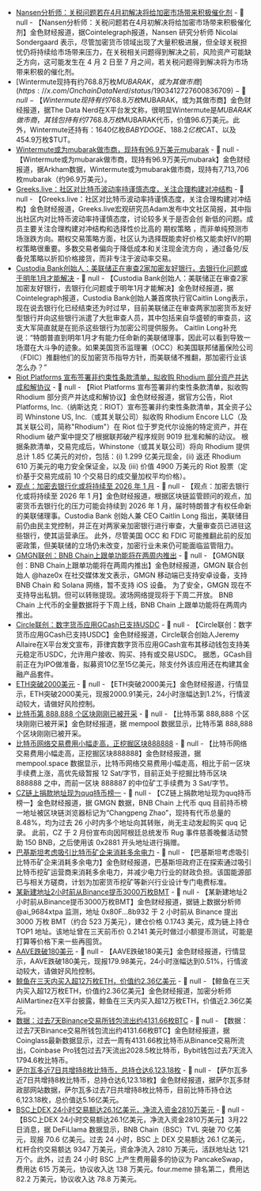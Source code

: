 - [Nansen分析师：关税问题若在4月初解决将给加密市场带来积极催化剂](https://cointelegraph.com/news/crypto-markets-pressured-trade-wars-april-analyst) - 📰 null - 【Nansen分析师：关税问题若在4月初解决将给加密市场带来积极催化剂】金色财经报道，据Cointelegraph报道，Nansen 研究分析师 Nicolai Sondergaard 表示，尽管加密货币领域出现了大量积极进展，但全球关税担忧仍将持续给市场带来压力，在关税相关问题得到解决之前，风险资产可能缺乏方向，这可能发生在 4 月 2 日至 7 月之间，若关税问题得到解决将为市场带来积极的催化剂。
- [Wintermute现持有约768.8万枚$MUBARAK，或为其做市商](https://x.com/OnchainDataNerd/status/1903412727600836709) - 📰 null - 【Wintermute现持有约768.8万枚$MUBARAK，或为其做市商】金色财经报道，据The Data Nerd在X平台发文称，很明显Wintermute是$MUBARAK做市商，其钱包持有约7768.8万枚$MUBARAK代币，价值96.6万美元。此外，Wintermute还持有：1640亿枚$BABYDOGE、188.2亿枚$CAT、以及454.9万枚$TUT。
- [Wintermute或为mubarak做市商，现持有96.9万美元mubarak](https://intel.arkm.com/explorer/token/mubarak) - 📰 null - 【Wintermute或为mubarak做市商，现持有96.9万美元mubarak】金色财经报道，据Arkham数据，Wintermute或为mubarak做市商，现持有7,713,706枚mubarak（约96.9万美元）。
- [Greeks.live：社区对比特币波动率持谨慎态度，关注合理构建对冲结构](https://x.com/BTC__options/status/1903405334590542021) - 📰 null - 【Greeks.live：社区对比特币波动率持谨慎态度，关注合理构建对冲结构】金色财经报道，Greeks.live宏观研究员Adam发布中文社区简报，其中指出社区内对比特币波动率持谨慎态度，讨论较多关于是否会创 新低的问题。成员主要关注合理构建对冲结构和选择性价比高的 期权策略 ，而非单纯预测市场涨跌方向。期权交易策略方面，社区认为选择既能卖好价格又能卖好IV的期权策略很重要。多数交易者偏向于降低成本和关注现金流方向 ，通过备兑/反备兑策略以折扣价格接货，而非专注于波动率交易。
- [Custodia Bank创始人：美联储正在审查2家加密友好银行，去银行化问题或于明年1月才能解决](https://cointelegraph.com/news/crypto-debanking-over-jan-2026-caitlin-long) - 📰 null - 【Custodia Bank创始人：美联储正在审查2家加密友好银行，去银行化问题或于明年1月才能解决】金色财经报道，据Cointelegraph报道，Custodia Bank创始人兼首席执行官Caitlin Long表示，现在说去银行化已经结束还为时过早，目前美联储正在审查两家加密货币友好型银行并向这些银行派遣了大批审查人员，其中包括来自华盛顿的审查员，这支大军简直就是在扼杀这些银行为加密公司提供服务。 
Caitlin Long补充说：“特朗普直到明年1月才有能力任命新的美联储理事，因此可以看到导致一场潜在大斗争的迹象。如果美国货币监理署（OCC）和美国联邦储蓄保险公司（FDIC）推翻他们的反加密货币指导方针，而美联储不推翻，那加密行业该怎么办？”
- [Riot Platforms 宣布签署非约束性条款清单，拟收购 Rhodium 部分资产并达成和解协议](https://x.com/RiotPlatforms/status/1903208559770316898) - 📰 null - 【Riot Platforms 宣布签署非约束性条款清单，拟收购 Rhodium 部分资产并达成和解协议】金色财经报道，据官方公告，Riot Platforms, Inc.（纳斯达克：RIOT）宣布签署非约束性条款清单，其全资子公司 Whinstone US, Inc.（或其关联公司）拟收购 Rhodium Encore LLC（及其关联公司，简称"Rhodium"）在 Riot 位于罗克代尔设施的特定资产，并在 Rhodium 破产案中提交了根据联邦破产程序规则 9019 批准和解的动议。 
根据条款清单，交易完成后，Whinstone（或其关联公司）将向 Rhodium 提供总计 1.85 亿美元的对价，包括：(i) 1.299 亿美元现金，(ii) 返还 Rhodium 610 万美元的电力安全保证金，以及 (iii) 价值 4900 万美元的 Riot 股票（定价基于交易完成前 10 个交易日的成交量加权平均价格）。
- [观点：加密去银行化或将持续至 2026 年 1 月](https://cointelegraph.com/news/crypto-debanking-over-jan-2026-caitlin-long) - 📰 null - 【观点：加密去银行化或将持续至 2026 年 1 月】金色财经报道，根据区块链监管顾问的观点，加密货币去银行化的压力可能会持续到 2026 年 1 月，届时特朗普才有权任命新的美联储理事。Custodia Bank 创始人兼 CEO Caitlin Long 指出，美联储目前仍由民主党控制，并正在对两家亲加密银行进行审查，大量审查员已进驻这些银行，使其运营承压。 
此外，尽管美国 OCC 和 FDIC 可能推翻此前的反加密政策，但美联储的立场仍未改变，加密行业未来仍可能面临监管阻力。
- [GMGN联创：BNB Chain上跟单功能将在两周内推出](https://x.com/haze0x/status/1903385420974706726) - 📰 null - 【GMGN联创：BNB Chain上跟单功能将在两周内推出】金色财经报道，GMGN 联合创始人 @haze0x 在社交媒体发文表示，GMGN 移动端已支持安卓设备，支持 BNB Chain 和 Solana 网络，暂不支持 iOS 设备。 
为了安全，GMGN 现在不支持导出私钥。但可以转账提现。波场网络提现将于下周二开放。 
BNB Chain 上代币的全量数据将于下周上线，BNB Chain 上跟单功能将在两周内推出。
- [Circle联创：数字货币应用GCash已支持USDC](https://x.com/jerallaire/status/1903212210794664193) - 📰 null - 【Circle联创：数字货币应用GCash已支持USDC】金色财经报道，Circle联合创始人Jeremy Allaire在X平台发文宣布，菲律宾数字货币应用GCash宣布其移动钱包支持美元稳定币USDC，允许用户接收、购买、持有或交易USDC。 
据悉，GCash目前正在为IPO做准备，拟募资10亿至15亿美元，除支付外该应用还在构建其金融产品套件。
- [ETH突破2000美元]() - 📰 null - 【ETH突破2000美元】金色财经报道，行情显示，ETH突破2000美元，现报2000.91美元，24小时涨幅达到1.2%，行情波动较大，请做好风险控制。
- [比特币第 888,888 个区块刚刚已被开采]() - 📰 null - 【比特币第 888,888 个区块刚刚已被开采】金色财经报道，据 mempool 数据显示，比特币第 888,888 个区块刚刚已被开采。
- [比特币网络交易费用小幅走高，正挖掘区块888888](https://mempool.space/zh/block/000000000000000000005fa5624a14bfef0d85b6d51e505c0e3ee85ac64136ea) - 📰 null - 【比特币网络交易费用小幅走高，正挖掘区块888888】金色财经报道，据 mempool.space 数据显示，比特币网络交易费用小幅走高，相比于前一区块手续费上涨，高优先级暂报 12 Sat/字节，目前正处于挖掘比特币区块 888888 之中，而前一区块 888887 的中位矿工手续费为 3 Sat/字节。
- [CZ链上捐款地址现为quq持币榜一](https://t.me/gmgnaibot?start=i_m4TE56o8) - 📰 null - 【CZ链上捐款地址现为quq持币榜一】金色财经报道，据 GMGN 数据，BNB Chain 上代币 quq 目前持币榜一地址被区块链浏览器标记为“Changpeng Zhao”，现持有代币总量的 8.48%，均为过去 26 小时内多个地址向其转账，尚无主动发起购买 quq 记录。 
此前，CZ 于 2 月份宣布向因阿根廷总统发币 Rug 事件慈善晚餐活动赞助 150 BNB，之后使用该 0x2881 开头地址进行捐赠。
- [巴基斯坦考虑吸引比特币矿企来消耗多余电力](https://www.theminermag.com/news/2025-03-22/pakistan-bitcoin-mining-surplus) - 📰 null - 【巴基斯坦考虑吸引比特币矿企来消耗多余电力】金色财经报道，巴基斯坦政府正在探索通过吸引比特币挖矿运营商来消耗多余电力，并减少电力行业的财政负担。该国能源部已与相关方磋商，计划为加密货币挖矿等新兴行业设计专门电费标准。
- [某新建地址2小时前从Binance提币3000万枚BMT](https://x.com/ai_9684xtpa/status/1903358465801851213) - 📰 null - 【某新建地址2小时前从Binance提币3000万枚BMT】金色财经报道，据链上数据分析师 @ai_9684xtpa 监测，地址 0x80F...8b932 于 2 小时前从 Binance 提出 3000 万枚 BMT（约合 523 万美元），建仓价格 0.1743 美元，成为链上持仓 TOP1 地址。该地址曾在三天前币价 0.2141 美元时做过小额提币测试，可能是打算等价格下来一些再囤货。
- [AAVE跌破180美元]() - 📰 null - 【AAVE跌破180美元】金色财经报道，行情显示，AAVE跌破180美元，现报179.98美元，24小时涨幅达到0.51%，行情波动较大，请做好风险控制。
- [鲸鱼在三天内买入超12万枚ETH，价值约2.36亿美元](https://x.com/ali_charts/status/1903133251855691788?ref_src=twsrc%5Etfw%7Ctwcamp%5Etweetembed%7Ctwterm%5E1903133251855691788%7Ctwgr%5E62c8581300993a8051a18b9d40e08f74da854768%7Ctwcon%5Es1_&ref_url=https%3A%2F%2Fcrypto.news%2Fethereum-whales-buy-the-dip-ac) - 📰 null - 【鲸鱼在三天内买入超12万枚ETH，价值约2.36亿美元】金色财经报道，加密分析师AliMartinez在X平台披露，鲸鱼在三天内买入超12万枚ETH，价值近2.36亿美元。
- [数据：过去7天Binance交易所钱包流出约4131.66枚BTC](https://www.coinglass.com/zh/Balance) - 📰 null - 【数据：过去7天Binance交易所钱包流出约4131.66枚BTC】金色财经报道，据Coinglass最新数据显示，过去一周有4131.66枚比特币从Binance交易所流出，Coinbase Pro钱包过去7天流出2028.5枚比特币，Bybit钱包过去7天流入1794.6枚比特币。
- [萨尔瓦多近7日共增持8枚比特币，总持仓达6,123.18枚](https://bitcoin.gob.sv/zh/) - 📰 null - 【萨尔瓦多近7日共增持8枚比特币，总持仓达6,123.18枚】金色财经报道，据萨尔瓦多财政部网站数据，萨尔瓦多过去7日共增持8枚比特币，目前比特币持仓达6,123.18枚，总价值达5.16亿美元。
- [BSC上DEX 24小时交易额达26.1亿美元，净流入资金2810万美元]() - 📰 null - 【BSC上DEX 24小时交易额达26.1亿美元，净流入资金2810万美元】3月22日消息，据 DeFiLlama 数据显示，BNB Chain（BSC）TVL 突破 70 亿美元，现报 70.6 亿美元。过去 24 小时，BSC 上 DEX 交易额达 26.1 亿美元，杠杆合约交易额达 9347 万美元，资金净流入 2810 万美元，活跃地址达 121 万个。此外，过去 24 小时 BSC 上产生费用最多的协议为 PancakeSwap，费用达 615 万美元，协议收入达 138 万美元。four.meme 排名第二，费用达 82.2 万美元，协议收入达 78.8 万美元。
